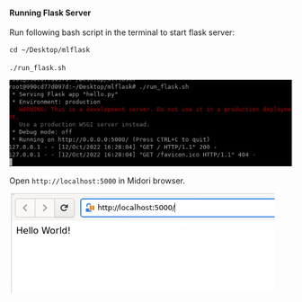 
#### Running Flask Server

Run following bash script in the terminal to start flask server:

```
cd ~/Desktop/mlflask

./run_flask.sh
```

![](./images/1.png)

Open `http://localhost:5000` in Midori browser.

![](./images/2.png)
